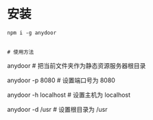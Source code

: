 # 安装
```
npm i -g anydoor


# 使用方法
```
anydoor    # 把当前文件夹作为静态资源服务器根目录

anydoor -p 8080 # 设置端口号为 8080

anydoor -h localhost  # 设置主机为 localhost

anydoor -d /usr  # 设置根目录为 /usr
```